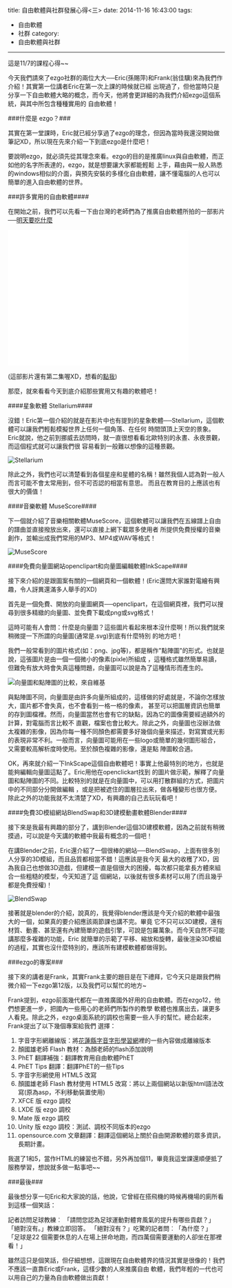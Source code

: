 title: 自由軟體與社群發展心得<三>
date: 2014-11-16 16:43:00
tags:
- 自由軟體
- 社群
category:
- 自由軟體與社群
---

這是11/7的課程心得~~

今天我們請來了ezgo社群的兩位大大──Eric(孫賜萍)和Frank(翁佳驥)來為我們作介紹！其實第一位講者Eric在第一次上課的時候就已經
出現過了，但他當時只是分享一下自由軟體大略的概念，而今天，他將會更詳細的為我們介紹ezgo這個系統，與其中所包含種種實用的
自由軟體！

<!--more-->
###什麼是 ezgo？###

其實在第一堂課時，Eric就已經分享過了ezgo的理念，但因為當時我還沒開始做筆記XD，所以現在先來介紹一下到底ezgo是什麼吧！

要說明ezgo，就必須先從其理念來看。ezgo的目的是推廣linux與自由軟體，而正如他的名字所表達的，ezgo，就是想要讓大家都能輕鬆
上手，藉由與一般人熟悉的windows相似的介面，與預先安裝的多樣化自由軟體，讓不懂電腦的人也可以簡單的進入自由軟體的世界。


###許多實用的自由軟體####

在開始之前，我們可以先看一下由台灣的老師們為了推廣自由軟體所拍的一部影片──[明天要吃什麼](https://www.youtube.com/watch?v=s1Z-tLdDZbU)

<iframe width="420" height="315" src="//www.youtube.com/embed/s1Z-tLdDZbU" frameborder="0" allowfullscreen></iframe>

(這部影片還有第二集喔XD，想看的[點我](https://www.youtube.com/watch?v=nyY7HTnKEw0&index=2&list=PL5xYeA_qB_hYpU6HzmVaFmXnVVsol27AE))

那麼，就來看看今天到底介紹那些實用又有趣的軟體吧！

####星象軟體 Stellarium####

沒錯！Eric第一個介紹的就是在影片中也有提到的星象軟體──Stellarium，這個軟體可以讓我們輕鬆模擬世界上任何一個角落、在任何
時間頭頂上天空的景象。Eric就說，他之前到挪威去訪問時，就一直很想看看北歐特別的永晝、永夜景觀，而這個程式就可以讓我們很
容易看到一般難以想像的這種景觀。

![Stellarium](http://i.imgur.com/nCzJO7N.png?1)

除此之外，我們也可以清楚看到各個星座和星體的名稱！雖然我個人認為對一般人而言可能不會太常用到，但不可否認的相當有意思。
而且在教育目的上應該也有很大的價值！

####音樂軟體 MuseScore####

下一個就介紹了音樂相關軟體MuseScore，這個軟體可以讓我們在五線譜上自由的譜曲並直接撥放出來，還可以直接上網下載眾多使用者
所提供免費授權的音樂創作，並輸出成我們常用的MP3、MP4或WAV等格式！

![MuseScore](http://i.imgur.com/Jcjdlf7.png)

####免費向量圖網站openclipart和向量圖編輯軟體InkScape####

接下來介紹的是跟圖案有關的一個網頁和一個軟體！(Eric還問大家誰對電繪有興趣，令人訝異還滿多人舉手的XD)

首先是一個免費、開放的向量圖網頁──openclipart，在這個網頁裡，我們可以搜尋到很多精緻的向量圖、並免費下載成png或svg格式！



這時可能有人會問：什麼是向量圖？這些圖片看起來根本沒什麼啊！所以我們就來稍微提一下所謂的向量圖(通常是.svg)到底有什麼特別
的地方吧！

我們一般常看到的圖片格式(如：png、jpg等)，都是稱作"點陣圖"的形式。也就是說，這張圖片是由一個一個微小的像素(pixle)所組成
，這種格式雖然簡單易讀，但難免有放大時會失真這種問題，向量圖可以說是為了這種情形而產生的。

![向量圖和點陣圖的比較，來自維基](http://i.imgur.com/Fx8pFK1.png)

與點陣圖不同，向量圖是由許多向量所組成的，這樣做的好處就是，不論你怎樣放大，圖片都不會失真，也不會看到一格一格的像素，
甚至可以把圖層資訊也簡單的存到圖檔裡。然而，向量圖當然也會有它的缺點，因為它的圖像需要經過額外的計算，對電腦而言比較不
直觀，檔案也會比較大。除此之外，向量圖也沒辦法做太複雜的影像，因為你每一種不同顏色都需要多好幾個向量來描述，對寫實或光影
的表現非常不利。一般而言，向量圖可能用在一些logo或簡單的幾何圖形組合，又需要較高解析度時使用。至於顏色複雜的影像，還是點
陣圖較合適。

OK，再來就介紹一下InkScape這個自由軟體吧！事實上他最特別的地方，也就是能夠編輯向量圖這點了。Eric用他在openclickart找到
的圖片做示範，解釋了向量圖和點陣圖的不同。比較特別的就是在向量圖中，可以用打散群組的方式，把圖片中的不同部分分開做編輯
，或是把被遮住的圖層拉出來，做各種變形也很方便。除此之外的功能我就不太清楚了XD，有興趣的自己去玩玩看吧！


####免費3D模組網站BlendSwap和3D建模動畫軟體Blender####

接下來是我最有興趣的部分了，講到Blender這個3D建模軟體，因為之前就有稍微摸過，可以說是今天講的軟體中我最有概念的一個吧！

在講Blender之前，Eric還介紹了一個很棒的網站──BlendSwap，上面有很多別人分享的3D模組，而且品質都相當不錯！這應該是我今天
最大的收穫了XD，因為我自己也想做3D遊戲，但建模一直是個很大的困擾，每次都只能拿長方體來組合一些粗糙的模型，今天知道了這
個網站，以後就有很多素材可以用了(而且幾乎都是免費授權)！

![BlendSwap](http://i.imgur.com/siNLKpd.png?1)

接著就是blender的介紹，說真的，我覺得blender應該是今天介紹的軟體中最強大的一個，如果真的要介紹應該兩節課也講不完。畢竟
它不只可以3D建模，還有材質、動畫、甚至還有內建簡單的遊戲引擎，可說是包羅萬象。而今天自然不可能講那麼多複雜的功能，Eric
就簡單的示範了平移、縮放和旋轉，最後渲染3D模組的過程，其實也沒什麼特別的，應該所有建模軟體都做得到。



###ezgo的專案###

接下來的講者是Frank，其實Frank主要的題目是在下禮拜，它今天只是跟我們稍微介紹一下ezgo第12版，以及我們可以幫忙的地方~

Frank提到，ezgo前面幾代都在一直推廣國外好用的自由軟體。而在ezgo12，他們想更進一步，把國內一些用心的老師們所製作的教學
軟體也推廣出去，讓更多人看見。除此之外，ezgo桌面系統的調校也需要一些人手的幫忙。總合起來，Frank提出了以下幾個專案給我們
選擇：

1. 字音字形網離線版：將[花蓮縣字音字形學習網](http://word.hlc.edu.tw/)裡的一些內容做成離線版本
2. 顏國雄老師 Flash 教材：為顏老師的flash添加說明
3. PhET 翻譯補強：翻譯教育用自由軟體PhET
4. PhET Tips 翻譯：翻譯PhET的一些Tips
5. 字音字形網使用 HTML5 改寫
6. 顏國雄老師 Flash 教材使用 HTML5 改寫：將以上兩個網站以新版html語法改寫(原為asp，不利移動裝置使用)
7. XFCE 版 ezgo 調校
8. LXDE 版 ezgo 調校
9. Mate 版 ezgo 調校
10. Unity 版 ezgo 調校：測試、調校不同版本的ezgo
11. opensource.com 文章翻譯：翻譯這個網站上關於自由開源軟體的眾多資訊，長期計畫。

我選了1和5，當作HTML的練習也不錯，另外再加個11，畢竟我這堂課還順便抵了服務學習，想說就多做一點事吧~~

###最後###

最後想分享一句Eric和大家說的話，他說，它曾經在搭飛機的時候再機場的廁所看到這樣一個笑話：

記者訪問足球教練︰
「請問您認為足球運動對體育風氣的提升有哪些貢獻？」
「絕對沒有。」教練立即回答。
「絕對沒有？」吃驚的記者問︰「為什麼？」
「足球是22 個需要休息的人在場上拼命地跑，而四萬個需要運動的人卻坐在那裡看！」

雖然這只是個笑話，但仔細想想，這跟現在自由軟體界的情況其實是很像的！我們不應該一直靠Eric或Frank，這樣少數的人來推廣自由
軟體，我們年輕的一代也可以用自己的力量為自由軟體做出貢獻！